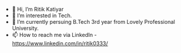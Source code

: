 - 👋 Hi, I’m Ritik Katiyar
- 👀 I’m interested in Tech.
- 🌱 I’m currently persuing B.Tech 3rd year from Lovely Professional University.
- 📫 How to reach me via LinkedIn - https://www.linkedin.com/in/ritik0333/

<!---
Ritik0333/Ritik0333 is a ✨ special ✨ repository because its `README.md` (this file) appears on your GitHub profile.
You can click the Preview link to take a look at your changes.
--->
